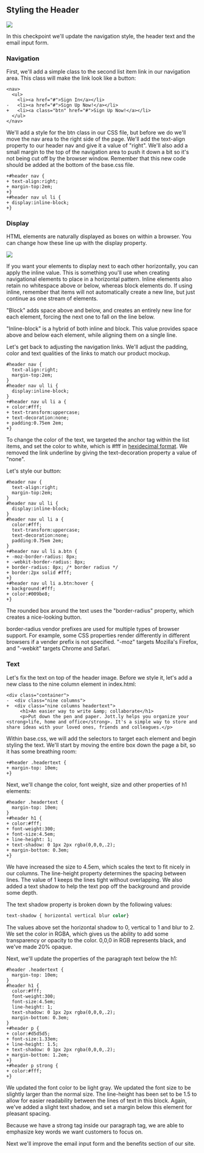 ## Styling the Header

![](https://bloc-books.s3.amazonaws.com/jottly/12-style-header.png)

In this checkpoint we'll update the navigation style, the header text and the email input form.

### Navigation

First, we'll add a simple class to the second list item link in our navigation area. This class will make the link look like a button:

```html(index.html)
<nav>
  <ul>
    <li><a href="#">Sign In</a></li>
-   <li><a href="#">Sign Up Now!</a></li>
+   <li><a class="btn" href="#">Sign Up Now!</a></li>
  </ul>
</nav>
```

We'll add a style for the btn class in our CSS file, but before we do we'll move the nav area to the right side of the page. We'll add the text-align property to our header nav and give it a value of "right". We'll also add a small margin to the top of the navigation area to push it down a bit so it's not being cut off by the browser window. Remember that this new code should be added at the bottom of the base.css file.

```css(stylesheets/base.css)
+#header nav {
+ text-align:right;
+ margin-top:2em;
+}
+#header nav ul li {
+ display:inline-block;
+}
```

### Display

HTML elements are naturally displayed as boxes on within a browser. You can change how these line up with the display property.

![](https://bloc-global-assets.s3.amazonaws.com/images-design/jottly/css/css-display.png)

If you want your elements to display next to each other horizontally, you can apply the inline value. This is something you'll use when creating navigational elements to place in a horizontal pattern. Inline elements also retain no whitespace above or below, whereas block elements do. If using inline, remember that items will not automatically create a new line, but just continue as one stream of elements.

"Block" adds space above and below, and creates an entirely new line for each element, forcing the next one to fall on the line below.

"Inline-block" is a hybrid of both inline and block. This value provides space above and below each element, while aligning them on a single line.

Let's get back to adjusting the navigation links. We'll adjust the padding, color and text qualities of the links to match our product mockup.

```css(stylesheets/base.css)
#header nav {
  text-align:right;
  margin-top:2em;
}
#header nav ul li {
  display:inline-block;
}
+#header nav ul li a {
+ color:#fff;
+ text-transform:uppercase;
+ text-decoration:none;
+ padding:0.75em 2em;
+}
```

To change the color of the text, we targeted the anchor tag within the list items, and set the color to white, which is #fff in [hexidecimal format](http://www.w3schools.com/tags/ref_colorpicker.asp). We removed the link underline by giving the text-decoration property a value of "none".

Let's style our button:

```css(stylesheets/base.css)
#header nav {
  text-align:right;
  margin-top:2em;
}
#header nav ul li {
  display:inline-block;
}
#header nav ul li a {
  color:#fff;
  text-transform:uppercase;
  text-decoration:none;
  padding:0.75em 2em;
}
+#header nav ul li a.btn {
+ -moz-border-radius: 8px;
+ -webkit-border-radius: 8px;
+ border-radius: 8px; /* border radius */
+ border:2px solid #fff;
+}
+#header nav ul li a.btn:hover {
+ background:#fff;
+ color:#009be8;
+}
```

The rounded box around the text uses the "border-radius" property, which creates a nice-looking button.

border-radius vendor prefixes are used for multiple types of browser support. For example, some CSS properties render differently in different browsers if a vender prefix is not specified. "-moz" targets Mozilla's Firefox, and  "-webkit" targets Chrome and Safari.

### Text

Let's fix the text on top of the header image. Before we style it, let's add a new class to the nine column element in index.html:

```html(index.html)
<div class="container">
-  <div class="nine columns">
+  <div class="nine columns headertext">
     <h1>An easier way to write &amp; collaborate</h1>
     <p>Put down the pen and paper. Jott.ly helps you organize your <strong>life, home and office</strong>. It's a simple way to store and share ideas with your loved ones, friends and colleagues.</p>
```

Within base.css, we will add the selectors to target each element and begin styling the text. We'll start by moving the entire box down the page a bit, so it has some breathing room:

```css(stylesheets/base.css)
+#header .headertext {
+ margin-top: 10em;
+}
```

Next, we'll change the color, font weight, size and other properties of h1 elements:

```css(stylesheets/base.css)
#header .headertext {
  margin-top: 10em;
}
+#header h1 {
+ color:#fff;
+ font-weight:300;
+ font-size:4.5em;
+ line-height: 1;
+ text-shadow: 0 1px 2px rgba(0,0,0,.2);
+ margin-bottom: 0.3em;
+}
```

We have increased the size to 4.5em, which scales the text to fit nicely in our columns. The line-height property determines the spacing between lines. The value of 1 keeps the lines tight without overlapping. We also added a text shadow to help the text pop off the background and provide some depth.

The text shadow property is broken down by the following values:

```css
text-shadow { horizontal vertical blur color}
```

The values above set the horizontal shadow to 0, vertical to 1 and blur to 2. We set the color in RGBA, which gives us the ability to add some transparency or opacity to the color. 0,0,0 in RGB represents black, and we've made 20% opaque.

Next, we'll update the properties of the paragraph text below the h1:

```css(stylesheets/base.css)
#header .headertext {
  margin-top: 10em;
}
#header h1 {
  color:#fff;
  font-weight:300;
  font-size:4.5em;
  line-height: 1;
  text-shadow: 0 1px 2px rgba(0,0,0,.2);
  margin-bottom: 0.3em;
}
+#header p {
+ color:#d5d5d5;
+ font-size:1.33em;
+ line-height: 1.5;
+ text-shadow: 0 1px 2px rgba(0,0,0,.2);
+ margin-bottom: 1.2em;
+}
+#header p strong {
+ color:#fff;
+}
```

We updated the font color to be light gray. We updated the font size to be slightly larger than the normal size. The line-height has been set to be 1.5 to allow for easier readability between the lines of text in this block. Again, we've added a slight text shadow, and set a margin below this element for pleasant spacing.

Because we have a strong tag inside our paragraph tag, we are able to emphasize key words we want customers to focus on.

Next we'll improve the email input form and the benefits section of our site.
